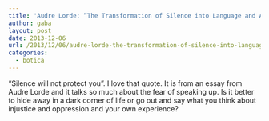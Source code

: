 ```yaml
---
title: 'Audre Lorde: “The Transformation of Silence into Language and Action”'
author: gaba
layout: post
date: 2013-12-06
url: /2013/12/06/audre-lorde-the-transformation-of-silence-into-language-and-action/
categories:
  - botica
---
```

&#8220;Silence will not protect you&#8221;. I love that quote. It is from an essay from Audre Lorde and it talks so much about the fear of speaking up. Is it better to hide away in a dark corner of life or go out and say what you think about injustice and oppression and your own experience?
